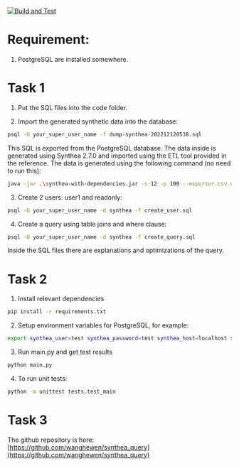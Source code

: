 [![Build and Test](https://github.com/wanghewen/synthea_query/actions/workflows/build-and-test.yml/badge.svg)](https://github.com/wanghewen/synthea_query/actions/workflows/build-and-test.yml)

# Requirement:

1. PostgreSQL are installed somewhere.

# Task 1

1. Put the SQL files into the code folder.

2. Import the generated synthetic data into the database:

```bash
psql -U your_super_user_name -f dump-synthea-202212120538.sql
```

This SQL is exported from the PostgreSQL database.
The data inside is generated using Synthea 2.7.0 and imported using the ETL tool provided in the reference.
The data is generated using the following command (no need to run this):

```bash
java -jar .\synthea-with-dependencies.jar -s 12 -p 100 --exporter.csv.export true
```

3. Create 2 users: user1 and readonly:

```bash
psql -U your_super_user_name -d synthea -f create_user.sql
```

4. Create a query using table joins and where clause:

```bash
psql -U your_super_user_name -d synthea -f create_query.sql
```

Inside the SQL files there are explanations and optimizations of the query.

# Task 2

1. Install relevant dependencies

```bash
pip install -r requirements.txt
```

2. Setup environment variables for PostgreSQL, for example:

```bash
export synthea_user=test synthea_password=test synthea_host=localhost synthea_port=5432 synthea_database=synthea
```

3. Run main.py and get test results

```bash
python main.py
```

4. To run unit tests:

```bash
python -m unittest tests.test_main
```

# Task 3

The github repository is here: [https://github.com/wanghewen/synthea_query](https://github.com/wanghewen/synthea_query)